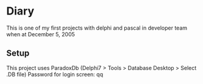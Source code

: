# Diary
This is one of my first projects with delphi and pascal in developer team when at December 5, 2005

## Setup
This project uses ParadoxDb (Delphi7 > Tools > Database Desktop > Select .DB file)
Password for login screen: qq

